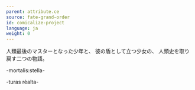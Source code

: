 ```yaml
---
parent: attribute.ce
source: fate-grand-order
id: comicalize-project
language: ja
weight: 0
---
```


人類最後のマスターとなった少年と、
彼の盾として立つ少女の、
人類史を取り戻す二つの物語。

-mortalis:stella-

-turas rèalta-
